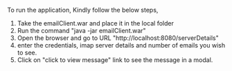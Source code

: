 To run the application, Kindly follow the below steps,

1. Take the emailClient.war and place it in the local folder
2. Run the command "java -jar emailClient.war"
3. Open the browser and go to URL "http://localhost:8080/serverDetails"
4. enter the credentials, imap server details and number of emails you wish to see.
5. Click on "click to view message" link to see the message in a modal.